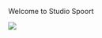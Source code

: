 Welcome to Studio Spoort

<picture>
  <source srcset="/logo-white.svg" media="(prefers-color-scheme: dark)">
  <img src="/logo.svg">
</picture>
<br><br><br>
<rssapp-list id="B68ns6DC1BFTjKAR"></rssapp-list><script src="https://widget.rss.app/v1/list.js" type="text/javascript" async></script>